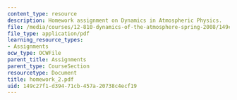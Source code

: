 ```yaml
---
content_type: resource
description: Homework assignment on Dynamics in Atmospheric Physics.
file: /media/courses/12-810-dynamics-of-the-atmosphere-spring-2008/149c27f1d39471cb457a20738c4ecf19_homework_2.pdf
file_type: application/pdf
learning_resource_types:
- Assignments
ocw_type: OCWFile
parent_title: Assignments
parent_type: CourseSection
resourcetype: Document
title: homework_2.pdf
uid: 149c27f1-d394-71cb-457a-20738c4ecf19
---
```

